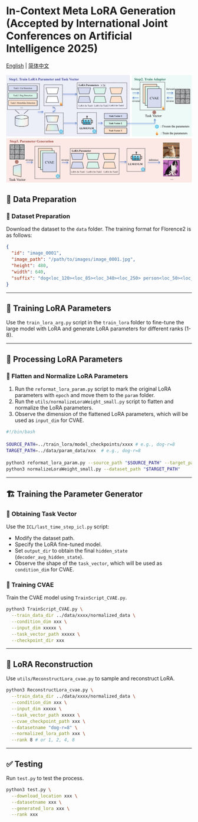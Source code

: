 # In-Context Meta LoRA Generation (Accepted by International Joint Conferences on Artificial Intelligence 2025)

[English](README.en.md) | [简体中文](README.cn.md)  

![Pipeline](images/pipeline.jpg)

## 📌 Data Preparation

### 📂 Dataset Preparation
Download the dataset to the `data` folder. The training format for Florence2 is as follows:

```json
{
  "id": "image_0001",
  "image_path": "/path/to/images/image_0001.jpg",
  "height": 480,
  "width": 640,
  "suffix": "dog<loc_120><loc_85><loc_340><loc_250> person<loc_50><loc_30><loc_150><loc_200> car<loc_400><loc_150><loc_600><loc_300>"
}
```

---

## 🔧 Training LoRA Parameters
Use the `train_lora_arg.py` script in the `train_lora` folder to fine-tune the large model with LoRA and generate LoRA parameters for different ranks (1-8).

---

## 🔄 Processing LoRA Parameters
### 🔹 Flatten and Normalize LoRA Parameters
1. Run the `reformat_lora_param.py` script to mark the original LoRA parameters with `epoch` and move them to the `param` folder.
2. Run the `utils/normalizeLoraWeight_small.py` script to flatten and normalize the LoRA parameters.
3. Observe the dimension of the flattened LoRA parameters, which will be used as `input_dim` for CVAE.

```bash
#!/bin/bash

SOURCE_PATH=../train_lora/model_checkpoints/xxxx # e.g., dog-r=8
TARGET_PATH=../data/param_data/xxx  # e.g., dog-r=8

python3 reformat_lora_param.py --source_path "$SOURCE_PATH" --target_path "$TARGET_PATH"
python3 normalizeLoraWeight_small.py --dataset_path "$TARGET_PATH"
```

---

## 🏗️ Training the Parameter Generator
### 🔹 Obtaining Task Vector
Use the `ICL/last_time_step_icl.py` script:
- Modify the dataset path.
- Specify the LoRA fine-tuned model.
- Set `output_dir` to obtain the final `hidden_state` (`decoder_avg_hidden_state`).
- Observe the shape of the `task_vector`, which will be used as `condition_dim` for CVAE.

### 🔹 Training CVAE
Train the CVAE model using `TrainScript_CVAE.py`.

```bash
python3 TrainScript_CVAE.py \
  --train_data_dir ../data/xxxx/normalized_data \
  --condition_dim xxx \
  --input_dim xxxxx \
  --task_vector_path xxxxx \
  --checkpoint_dir xxx 
```

---

## 🔄 LoRA Reconstruction
Use `utils/ReconstructLora_cvae.py` to sample and reconstruct LoRA.

```bash
python3 ReconstructLora_cvae.py \
  --train_data_dir ../data/xxxx/normalized_data \
  --condition_dim xxx \
  --input_dim xxxxx \
  --task_vector_path xxxxx \
  --cvae_checkpoint_path xxx \
  --datasetname "dog-r=8" \
  --normalized_lora_path xxx \
  --rank 8 # or 1, 2, 4, 8
```

---

## ✅ Testing
Run `test.py` to test the process.

```bash
python3 test.py \
  --download_location xxx \
  --datasetname xxx \
  --generated_lora xxx \
  --rank xxx
```
